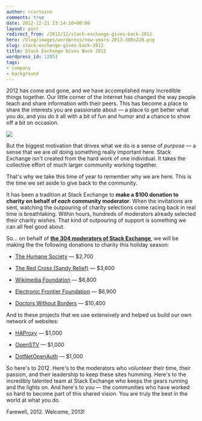 ```yaml
---
author: rcartaino
comments: true
date: 2012-12-21 23:14:10+00:00
layout: post
redirect_from: /2012/12/stack-exchange-gives-back-2012
hero: /blog/images/wordpress/new-years-2013-300x228.png
slug: stack-exchange-gives-back-2012
title: Stack Exchange Gives Back 2012
wordpress_id: 12853
tags:
- company
- background
---
```


2012 has come and gone, and we have accomplished many incredible things together. Our little corner of the Internet has changed the way people teach and share information with their peers. This has become a place to share the interests you are passionate about — a place to get better what you do, and you do it all with a bit of fun and humor and a chance to show off a bit on occasion.


![](/blog/images/wordpress/new-years-2013-300x228.png)


But the biggest motivation that drives what we do is a sense of _purpose_ — a sense that we are _all_ doing something really important here. Stack Exchange isn't created from the hard work of one individual. It takes the collective effort of much larger community working together.

That's why we take this time of year to remember why we are here. This is the time we set aside to give back to the community.

It has been a tradition at Stack Exchange to **make a $100 donation to charity on behalf of _each_ community moderator**. When the invitations are sent, watching the outpouring of charity selections come racing back in real time is breathtaking. Within hours, hundreds of moderators already selected their charity wishes. That kind of outpouring of support is something we can all feel good about.

So... on behalf of [**the 304 moderators of Stack Exchange**](http://stackexchange.com/about/moderators?by=users), we will be making the the following donations to charity this holiday season:



	
  * [The Humane Society](http://www.humanesociety.org/) — $2,700

	
  * [The Red Cross (Sandy Relief)](http://www.redcross.org/hurricane-sandy) — $3,600

	
  * [Wikimedia Foundation](http://wikimediafoundation.org) — $6,800

	
  * [Electronic Frontier Foundation](https://www.eff.org/) — $6,900

	
  * [Doctors Without Borders](http://www.doctorswithoutborders.org/) — $10,400


And to these projects that we use extensively and helped us build our own network of websites:

	
  * [HAProxy](http://haproxy.1wt.eu/) — $1,000

	
  * [OpenSTV](http://www.openstv.org/) — $1,000

	
  * [DotNetOpenAuth](http://www.dotnetopenauth.net/) — $1,000


So here's to 2012. Here's to the moderators who volunteer their time, their passion, and their leadership to keep these sites humming. Here's to the incredibly talented team at Stack Exchange who keeps the gears running and the lights on. And here's to _you_ — the communities who have worked so hard to become part of this shared vision. You are truly the best in the world at what you do.

Farewell, 2012. Welcome, 2013!
